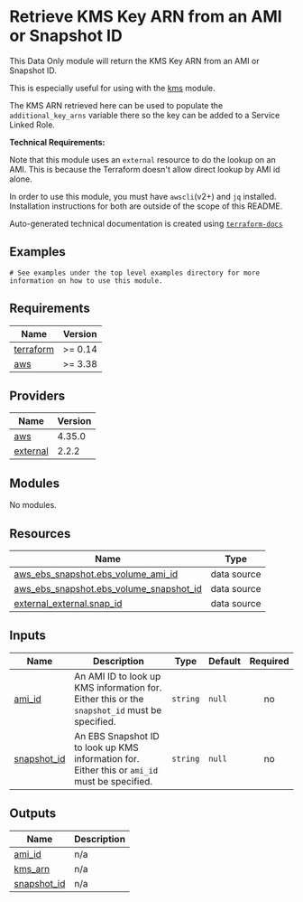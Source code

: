 # Retrieve KMS Key ARN from an AMI or Snapshot ID

This Data Only module will return the KMS Key ARN from an AMI or Snapshot ID.

This is especially useful for using with the [kms](https://registry.terraform.io/modules/so1omon563/kms/aws/latest) module.

The KMS ARN retrieved here can be used to populate the `additional_key_arns` variable there so the key can be added to a Service Linked Role.

**Technical Requirements:**

Note that this module uses an `external` resource to do the lookup on an AMI. This is because the Terraform doesn't allow direct lookup by AMI id alone.

In order to use this module, you must have `awscli`(v2+) and `jq` installed. Installation instructions for both are outside of the scope of this README.

<!-- BEGINNING OF PRE-COMMIT-TERRAFORM DOCS HOOK -->

Auto-generated technical documentation is created using [`terraform-docs`](https://terraform-docs.io/)

## Examples

```hcl
# See examples under the top level examples directory for more information on how to use this module.
```

## Requirements

| Name | Version |
|------|---------|
| <a name="requirement_terraform"></a> [terraform](#requirement\_terraform) | >= 0.14 |
| <a name="requirement_aws"></a> [aws](#requirement\_aws) | >= 3.38 |

## Providers

| Name | Version |
|------|---------|
| <a name="provider_aws"></a> [aws](#provider\_aws) | 4.35.0 |
| <a name="provider_external"></a> [external](#provider\_external) | 2.2.2 |

## Modules

No modules.

## Resources

| Name | Type |
|------|------|
| [aws_ebs_snapshot.ebs_volume_ami_id](https://registry.terraform.io/providers/hashicorp/aws/latest/docs/data-sources/ebs_snapshot) | data source |
| [aws_ebs_snapshot.ebs_volume_snapshot_id](https://registry.terraform.io/providers/hashicorp/aws/latest/docs/data-sources/ebs_snapshot) | data source |
| [external_external.snap_id](https://registry.terraform.io/providers/hashicorp/external/latest/docs/data-sources/external) | data source |

## Inputs

| Name | Description | Type | Default | Required |
|------|-------------|------|---------|:--------:|
| <a name="input_ami_id"></a> [ami\_id](#input\_ami\_id) | An AMI ID to look up KMS information for. Either this or the `snapshot_id` must be specified. | `string` | `null` | no |
| <a name="input_snapshot_id"></a> [snapshot\_id](#input\_snapshot\_id) | An EBS Snapshot ID to look up KMS information for. Either this or `ami_id` must be specified. | `string` | `null` | no |

## Outputs

| Name | Description |
|------|-------------|
| <a name="output_ami_id"></a> [ami\_id](#output\_ami\_id) | n/a |
| <a name="output_kms_arn"></a> [kms\_arn](#output\_kms\_arn) | n/a |
| <a name="output_snapshot_id"></a> [snapshot\_id](#output\_snapshot\_id) | n/a |

<!-- END OF PRE-COMMIT-TERRAFORM DOCS HOOK -->
